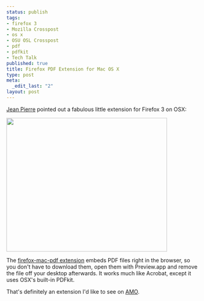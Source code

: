 ```yaml
--- 
status: publish
tags: 
- firefox 3
- Mozilla Crosspost
- os x
- OSU OSL Crosspost
- pdf
- pdfkit
- Tech Talk
published: true
title: Firefox PDF Extension for Mac OS X
type: post
meta: 
  _edit_last: "2"
layout: post
---
```

<a href="http://blog.jeanpierre.de/2008/06/18/view-pdfs-inside-firefox-on-your-mac/">Jean Pierre</a> pointed out a fabulous little extension for Firefox 3 on OSX:

<img src="http://fredericiana.com/wp-content/uploads/2008/06/firefox-mac-pdf.png" alt="" title="PDF Extension for Firefox 3 on OSX" width="418" height="349" class="alignnone size-full wp-image-1310" />

The <a href="http://code.google.com/p/firefox-mac-pdf/">firefox-mac-pdf extension</a> embeds PDF files right in the browser, so you don't have to download them, open them with Preview.app and remove the file off your desktop afterwards. It works much like Acrobat, except it uses OSX's built-in PDFkit.

That's definitely an extension I'd like to see on <a href="https://addons.mozilla.org">AMO</a>.
